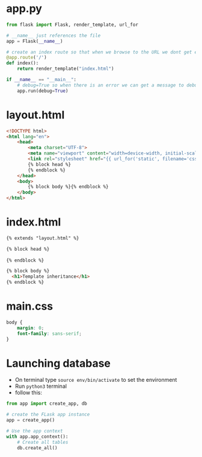 # app.py
```python
from flask import Flask, render_template, url_for

# __name__ just references the file
app = Flask(__name__)

# create an index route so that when we browse to the URL we dont get error 404
@app.route('/')
def index():
    return render_template("index.html")

if __name__ == "__main__":
    # debug=True so when there is an error we can get a message to debug
    app.run(debug=True)
```

# layout.html
```html
<!DOCTYPE html>
<html lang="en">
    <head>
        <meta charset="UTF-8">
        <meta name="viewport" content="width=device-width, initial-scale=1.0">
        <link rel="stylesheet" href="{{ url_for('static', filename='css/main.css') }}">
        {% block head %}
        {% endblock %}
    </head>
    <body>
        {% block body %}{% endblock %}
    </body>
</html>
```

# index.html
```html
{% extends "layout.html" %}

{% block head %}
  
{% endblock %}

{% block body %}
  <h1>Template inheritance</h1>
{% endblock %}
```

# main.css
```css
body {
    margin: 0;
    font-family: sans-serif;
}
```

# Launching database

- On terminal type `source env/bin/activate` to set the environment
- Run `python3` terminal
- follow this:
```python
from app import create_app, db

# create the FLask app instance
app = create_app()

# Use the app context
with app.app_context():
    # Create all tables
    db.create_all()
```
